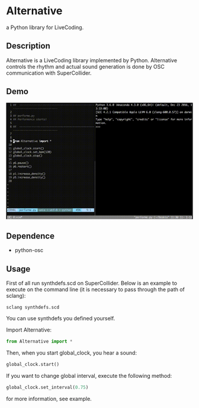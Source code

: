 # Alternative
a Python library for LiveCoding.


## Description
Alternative is a LiveCoding library implemented by Python. Alternative controls the rhythm and actual sound generation is done by OSC communication with SuperCollider.


## Demo
![result](https://github.com/rystylee/Alternative/blob/master/demo.gif)


## Dependence
* python-osc


## Usage
First of all run synthdefs.scd on SuperCollider. 
Below is an example to execute on the command line (it is necessary to pass through the path of sclang):
```shell
sclang synthdefs.scd
```
You can use synthdefs you defined yourself.

Import Alternative:
```Python
from Alternative import *
```

Then, when you start global_clock, you hear a sound:
```Python
global_clock.start()
```

If you want to change global interval, execute the following method:
```Python
global_clock.set_interval(0.75)
```

for more information, see example.
